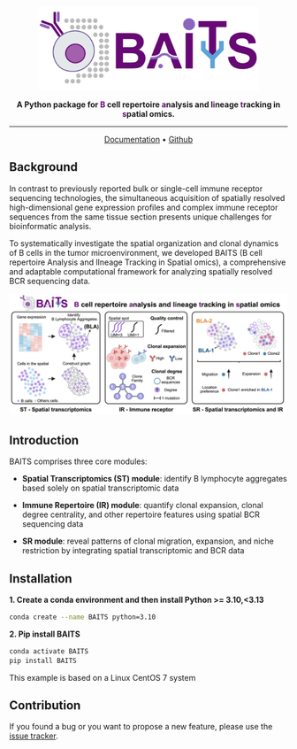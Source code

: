 
<div align="center">
<img src="https://github.com/zenglab-pku/BAITS/raw/master/docs/_static/BAITS_logo.png" width="400px">

**A Python package for <span style="color:#660974">B</span> cell repertoire <span style="color:#660974">a</span>nalysis and l<span style="color:#660974">i</span>neage <span style="color:#660974">t</span>racking in <span style="color:#660974">s</span>patial omics.**

---

<p align="center">
  <a href="https://baits.readthedocs.io/en/latest/index.html" target="_blank">Documentation</a> •
  <a href="https://github.com/zenglab-pku/BAITS/tree/main#" target="_blank">Github</a>
</p>

</div>

## Background

<p>
In contrast to previously reported bulk or single-cell immune receptor sequencing technologies, the simultaneous acquisition of spatially resolved high-dimensional gene expression profiles and complex immune receptor sequences from the same tissue section presents unique challenges for bioinformatic analysis. 
</p>

<p>
To systematically investigate the spatial organization and clonal dynamics of B cells in the tumor microenvironment, we developed BAITS (B cell repertoire Analysis and lIneage Tracking in Spatial omics), a comprehensive and adaptable computational framework for analyzing spatially resolved BCR sequencing data. 
</p>

<p align="center">
  <img src="https://github.com/zenglab-pku/BAITS/raw/master/docs/_static/BAITS_framework.png" width="800px">
</p>


## Introduction
<p>
BAITS comprises three core modules:
</p>

- **Spatial Transcriptomics (ST) module**: identify B lymphocyte aggregates based solely on spatial transcriptomic data

- **Immune Repertoire (IR) module**: quantify clonal expansion, clonal degree centrality, and other repertoire features using spatial BCR sequencing data

- **SR module**: reveal patterns of clonal migration, expansion, and niche restriction by integrating spatial transcriptomic and BCR data

## Installation
**1. Create a conda environment and then install Python >= 3.10,<3.13**
```bash
conda create --name BAITS python=3.10
```
**2. Pip install BAITS**
```bash
conda activate BAITS
pip install BAITS
```

This example is based on a Linux CentOS 7 system 

## Contribution

If you found a bug or you want to propose a new feature, please use the [issue tracker][issue-tracker].

[issue-tracker]: https://github.com/zenglab-pku/BAITS/issues
